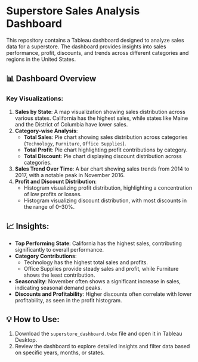 # Superstore Sales Analysis Dashboard

This repository contains a Tableau dashboard designed to analyze sales data for a superstore. The dashboard provides insights into sales performance, profit, discounts, and trends across different categories and regions in the United States.

## 📊 Dashboard Overview

### Key Visualizations:
1. **Sales by State**: A map visualization showing sales distribution across various states. California has the highest sales, while states like Maine and the District of Columbia have lower sales.
2. **Category-wise Analysis**:
   - **Total Sales**: Pie chart showing sales distribution across categories (`Technology`, `Furniture`, `Office Supplies`).
   - **Total Profit**: Pie chart highlighting profit contributions by category.
   - **Total Discount**: Pie chart displaying discount distribution across categories.
3. **Sales Trend Over Time**: A bar chart showing sales trends from 2014 to 2017, with a notable peak in November 2016.
4. **Profit and Discount Distribution**:
   - Histogram visualizing profit distribution, highlighting a concentration of low profits or losses.
   - Histogram visualizing discount distribution, with most discounts in the range of 0–30%.

## 📈 Insights:
- **Top Performing State**: California has the highest sales, contributing significantly to overall performance.
- **Category Contributions**:
  - Technology has the highest total sales and profits.
  - Office Supplies provide steady sales and profit, while Furniture shows the least contribution.
- **Seasonality**: November often shows a significant increase in sales, indicating seasonal demand peaks.
- **Discounts and Profitability**: Higher discounts often correlate with lower profitability, as seen in the profit histogram.

## 💡 How to Use:
1. Download the `superstore_dashboard.twbx` file and open it in Tableau Desktop.
2. Review the dashboard to explore detailed insights and filter data based on specific years, months, or states.


